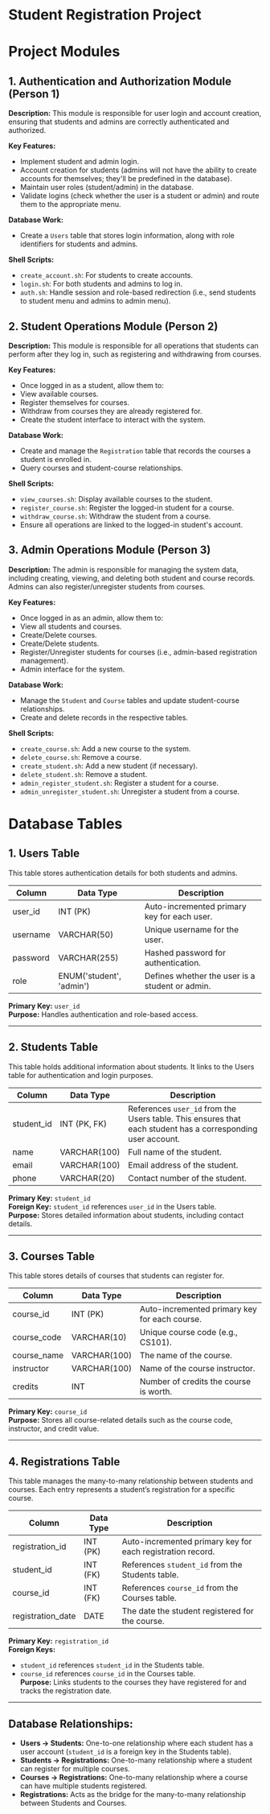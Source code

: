 # Student Registration Project

# Project Modules

## 1. Authentication and Authorization Module (Person 1)
**Description:** This module is responsible for user login and account creation, ensuring that students and admins are correctly authenticated and authorized.

**Key Features:**
- Implement student and admin login.
- Account creation for students (admins will not have the ability to create accounts for themselves; they'll be predefined in the database).
- Maintain user roles (student/admin) in the database.
- Validate logins (check whether the user is a student or admin) and route them to the appropriate menu.

**Database Work:**
- Create a `Users` table that stores login information, along with role identifiers for students and admins.
  
**Shell Scripts:**
- `create_account.sh`: For students to create accounts.
- `login.sh`: For both students and admins to log in.
- `auth.sh`: Handle session and role-based redirection (i.e., send students to student menu and admins to admin menu).

## 2. Student Operations Module (Person 2)
**Description:** This module is responsible for all operations that students can perform after they log in, such as registering and withdrawing from courses.

**Key Features:**
- Once logged in as a student, allow them to:
- View available courses.
- Register themselves for courses.
- Withdraw from courses they are already registered for.
- Create the student interface to interact with the system.

**Database Work:**
- Create and manage the `Registration` table that records the courses a student is enrolled in.
- Query courses and student-course relationships.

**Shell Scripts:**
- `view_courses.sh`: Display available courses to the student.
- `register_course.sh`: Register the logged-in student for a course.
- `withdraw_course.sh`: Withdraw the student from a course.
- Ensure all operations are linked to the logged-in student's account.

## 3. Admin Operations Module (Person 3)
**Description:** The admin is responsible for managing the system data, including creating, viewing, and deleting both student and course records. Admins can also register/unregister students from courses.

**Key Features:**
- Once logged in as an admin, allow them to:
- View all students and courses.
- Create/Delete courses.
- Create/Delete students.
- Register/Unregister students for courses (i.e., admin-based registration management).
- Admin interface for the system.

**Database Work:**
- Manage the `Student` and `Course` tables and update student-course relationships.
- Create and delete records in the respective tables.

**Shell Scripts:**
- `create_course.sh`: Add a new course to the system.
- `delete_course.sh`: Remove a course.
- `create_student.sh`: Add a new student (if necessary).
- `delete_student.sh`: Remove a student.
- `admin_register_student.sh`: Register a student for a course.
- `admin_unregister_student.sh`: Unregister a student from a course.

# Database Tables

## 1. Users Table
This table stores authentication details for both students and admins.

| Column      | Data Type         | Description                                                         |
|-------------|-------------------|---------------------------------------------------------------------|
| user_id     | INT (PK)          | Auto-incremented primary key for each user.                        |
| username     | VARCHAR(50)       | Unique username for the user.                                      |
| password    | VARCHAR(255)      | Hashed password for authentication.                                 |
| role        | ENUM('student', 'admin') | Defines whether the user is a student or admin.                |

**Primary Key:** `user_id`  
**Purpose:** Handles authentication and role-based access.

---

## 2. Students Table
This table holds additional information about students. It links to the Users table for authentication and login purposes.

| Column      | Data Type         | Description                                                         |
|-------------|-------------------|---------------------------------------------------------------------|
| student_id  | INT (PK, FK)      | References `user_id` from the Users table. This ensures that each student has a corresponding user account. |
| name        | VARCHAR(100)      | Full name of the student.                                          |
| email       | VARCHAR(100)      | Email address of the student.                                      |
| phone       | VARCHAR(20)       | Contact number of the student.                                     |

**Primary Key:** `student_id`  
**Foreign Key:** `student_id` references `user_id` in the Users table.  
**Purpose:** Stores detailed information about students, including contact details.

---

## 3. Courses Table
This table stores details of courses that students can register for.

| Column      | Data Type         | Description                                                         |
|-------------|-------------------|---------------------------------------------------------------------|
| course_id   | INT (PK)          | Auto-incremented primary key for each course.                     |
| course_code  | VARCHAR(10)       | Unique course code (e.g., CS101).                                 |
| course_name | VARCHAR(100)      | The name of the course.                                           |
| instructor  | VARCHAR(100)      | Name of the course instructor.                                    |
| credits     | INT               | Number of credits the course is worth.                             |

**Primary Key:** `course_id`  
**Purpose:** Stores all course-related details such as the course code, instructor, and credit value.

---

## 4. Registrations Table
This table manages the many-to-many relationship between students and courses. Each entry represents a student’s registration for a specific course.

| Column             | Data Type         | Description                                                         |
|--------------------|-------------------|---------------------------------------------------------------------|
| registration_id     | INT (PK)         | Auto-incremented primary key for each registration record.         |
| student_id         | INT (FK)         | References `student_id` from the Students table.                   |
| course_id          | INT (FK)         | References `course_id` from the Courses table.                     |
| registration_date   | DATE             | The date the student registered for the course.                    |

**Primary Key:** `registration_id`  
**Foreign Keys:**
- `student_id` references `student_id` in the Students table.
- `course_id` references `course_id` in the Courses table.  
**Purpose:** Links students to the courses they have registered for and tracks the registration date.

---

## Database Relationships:
- **Users → Students:** One-to-one relationship where each student has a user account (`student_id` is a foreign key in the Students table).
- **Students → Registrations:** One-to-many relationship where a student can register for multiple courses.
- **Courses → Registrations:** One-to-many relationship where a course can have multiple students registered.
- **Registrations:** Acts as the bridge for the many-to-many relationship between Students and Courses.

